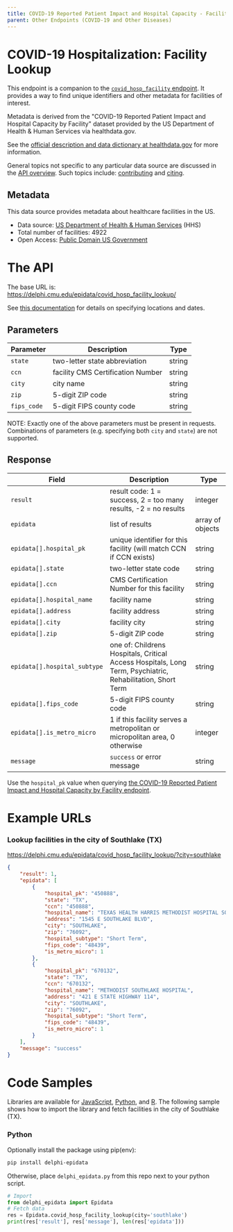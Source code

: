 ```yaml
---
title: COVID-19 Reported Patient Impact and Hospital Capacity - Facility lookup
parent: Other Endpoints (COVID-19 and Other Diseases)
---
```


# COVID-19 Hospitalization: Facility Lookup

This endpoint is a companion to the
[`covid_hosp_facility` endpoint](covid_hosp_facility.md). It provides a way to
find unique identifiers and other metadata for facilities of interest.

Metadata is derived from the "COVID-19 Reported Patient Impact and Hospital
Capacity by Facility" dataset provided by the US Department of Health & Human
Services via healthdata.gov.

See the
[official description and data dictionary at healthdata.gov](https://healthdata.gov/Hospital/COVID-19-Reported-Patient-Impact-and-Hospital-Capa/anag-cw7u)
for more information.

General topics not specific to any particular data source are discussed in the
[API overview](README.md). Such topics include:
[contributing](README.md#contributing) and [citing](README.md#citing).

## Metadata

This data source provides metadata about healthcare facilities in the US.
- Data source: [US Department of Health & Human Services](https://healthdata.gov/Hospital/COVID-19-Reported-Patient-Impact-and-Hospital-Capa/anag-cw7u) (HHS)
- Total number of facilities: 4922
- Open Access: [Public Domain US Government](https://www.usa.gov/government-works)

# The API

The base URL is: https://delphi.cmu.edu/epidata/covid_hosp_facility_lookup/

See [this documentation](README.md) for details on specifying locations and dates.

## Parameters

| Parameter   | Description                       | Type   |
|-------------|-----------------------------------|--------|
| `state`     | two-letter state abbreviation     | string |
| `ccn`       | facility CMS Certification Number | string |
| `city`      | city name                         | string |
| `zip`       | 5-digit ZIP code                  | string |
| `fips_code` | 5-digit FIPS county code          | string |

NOTE: Exactly one of the above parameters must be present in requests.
Combinations of parameters (e.g. specifying both `city` and `state`) are not
supported.

## Response

| Field | Description | Type |
| --- | --- | --- |
| `result` | result code: 1 = success, 2 = too many results, -2 = no results | integer |
| `epidata` | list of results | array of objects |
| `epidata[].hospital_pk` | unique identifier for this facility (will match CCN if CCN exists) | string |
| `epidata[].state` | two-letter state code | string |
| `epidata[].ccn` | CMS Certification Number for this facility | string |
| `epidata[].hospital_name` | facility name | string |
| `epidata[].address` | facility address | string |
| `epidata[].city` | facility city | string |
| `epidata[].zip` | 5-digit ZIP code | string |
| `epidata[].hospital_subtype` | one of: Childrens Hospitals, Critical Access Hospitals, Long Term, Psychiatric, Rehabilitation, Short Term  | string |
| `epidata[].fips_code` | 5-digit FIPS county code | string |
| `epidata[].is_metro_micro` | 1 if this facility serves a metropolitan or micropolitan area, 0 otherwise | integer |
| `message` | `success` or error message | string |

Use the `hospital_pk` value when querying
[the COVID-19 Reported Patient Impact and Hospital Capacity by Facility endpoint](covid_hosp_facility.md).

# Example URLs

### Lookup facilities in the city of Southlake (TX)
https://delphi.cmu.edu/epidata/covid_hosp_facility_lookup/?city=southlake

```json
{
    "result": 1,
    "epidata": [
        {
            "hospital_pk": "450888",
            "state": "TX",
            "ccn": "450888",
            "hospital_name": "TEXAS HEALTH HARRIS METHODIST HOSPITAL SOUTHLAKE",
            "address": "1545 E SOUTHLAKE BLVD",
            "city": "SOUTHLAKE",
            "zip": "76092",
            "hospital_subtype": "Short Term",
            "fips_code": "48439",
            "is_metro_micro": 1
        },
        {
            "hospital_pk": "670132",
            "state": "TX",
            "ccn": "670132",
            "hospital_name": "METHODIST SOUTHLAKE HOSPITAL",
            "address": "421 E STATE HIGHWAY 114",
            "city": "SOUTHLAKE",
            "zip": "76092",
            "hospital_subtype": "Short Term",
            "fips_code": "48439",
            "is_metro_micro": 1
        }
    ],
    "message": "success"
}
```


# Code Samples

Libraries are available for [JavaScript](https://github.com/cmu-delphi/delphi-epidata/blob/main/src/client/delphi_epidata.js), [Python](https://pypi.org/project/delphi-epidata/), and [R](https://github.com/cmu-delphi/delphi-epidata/blob/dev/src/client/delphi_epidata.R).
The following sample shows how to import the library and fetch facilities in
the city of Southlake (TX).

### Python

Optionally install the package using pip(env):
````bash
pip install delphi-epidata
````

Otherwise, place `delphi_epidata.py` from this repo next to your python script.

````python
# Import
from delphi_epidata import Epidata
# Fetch data
res = Epidata.covid_hosp_facility_lookup(city='southlake')
print(res['result'], res['message'], len(res['epidata']))
````
